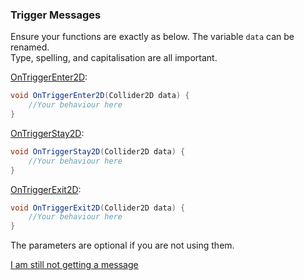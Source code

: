 ### Trigger Messages

Ensure your functions are exactly as below.
The variable `data` can be renamed.  
Type, spelling, and capitalisation are all important.

[OnTriggerEnter2D](https://docs.unity3d.com/ScriptReference/MonoBehaviour.OnTriggerEnter2D.html):
```csharp
void OnTriggerEnter2D(Collider2D data) {
    //Your behaviour here
}
```

[OnTriggerStay2D](https://docs.unity3d.com/ScriptReference/MonoBehaviour.OnTriggerStay2D.html):
```csharp
void OnTriggerStay2D(Collider2D data) {
    //Your behaviour here
}
```

[OnTriggerExit2D](https://docs.unity3d.com/ScriptReference/MonoBehaviour.OnTriggerExit2D.html):
```csharp
void OnTriggerExit2D(Collider2D data) {
    //Your behaviour here
}
```

The parameters are optional if you are not using them.

[I am still not getting a message](3%20Trigger%20Matrix%202D.md)